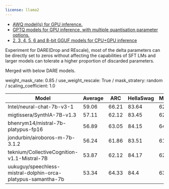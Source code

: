 ```yaml
---
license: llama2
---
```

* [AWQ model(s) for GPU inference.](https://huggingface.co/TheBloke/speechless-mistral-7B-dare-0.85-AWQ)
* [GPTQ models for GPU inference, with multiple quantisation parameter options.](https://huggingface.co/TheBloke/speechless-mistral-7B-dare-0.85-GPTQ)
* [2, 3, 4, 5, 6 and 8-bit GGUF models for CPU+GPU inference](https://huggingface.co/TheBloke/speechless-mistral-7B-dare-0.85-GGUF)

Experiment for DARE(Drop and REscale), most of the delta parameters can be directly set to zeros without affecting the capabilities of SFT LMs and larger models can tolerate a higher proportion of discarded parameters.

Merged with below DARE models.

weight_mask_rate: 0.85 / use_weight_rescale: True / mask_stratery: random / scaling_coefficient: 1.0

| Model                                                        | Average | ARC    | HellaSwag | MMLU   | TruthfulQA | Winogrande | GSM8K  | DROP   |
| ------                                                       | ------  | ------ | ------    | ------ | ------     | ------     | ------ | ------ |
| Intel/neural-chat-7b-v3-1                                    | 59.06   | 66.21  | 83.64     | 62.37  | 59.65      | 78.14      | 19.56  | 43.84  |
| migtissera/SynthIA-7B-v1.3                                   | 57.11   | 62.12  | 83.45     | 62.65  | 51.37      | 78.85      | 17.59  | 43.76  |
| bhenrym14/mistral-7b-platypus-fp16                           | 56.89   | 63.05  | 84.15     | 64.11  | 45.07      | 78.53      | 17.36  | 45.92  |
| jondurbin/airoboros-m-7b-3.1.2                               | 56.24   | 61.86  | 83.51     | 61.91  | 53.75      | 77.58      | 13.87  | 41.2   |
| teknium/CollectiveCognition-v1.1-Mistral-7B                  | 53.87   | 62.12  | 84.17     | 62.35  | 57.62      | 75.37      | 15.62  | 19.85  |
| uukuguy/speechless-mistral-dolphin-orca-platypus-samantha-7b | 53.34   | 64.33  | 84.4      | 63.72  | 52.52      | 78.37      | 21.38  | 8.66   |

